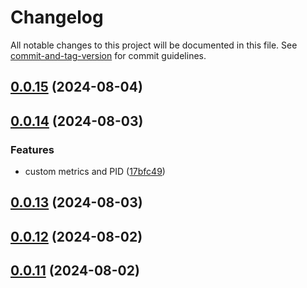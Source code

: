 # Changelog

All notable changes to this project will be documented in this file. See [commit-and-tag-version](https://github.com/absolute-version/commit-and-tag-version) for commit guidelines.

## [0.0.15](https://github.com/ragrag/yakugen/compare/v0.0.14...v0.0.15) (2024-08-04)

## [0.0.14](https://github.com/ragrag/yakugen/compare/v0.0.13...v0.0.14) (2024-08-03)


### Features

* custom metrics and PID ([17bfc49](https://github.com/ragrag/yakugen/commit/17bfc498643b74fb28e3a1aca942d3f77d4acb4e))

## [0.0.13](https://github.com/ragrag/yakugen/compare/v0.0.12...v0.0.13) (2024-08-03)

## [0.0.12](https://github.com/ragrag/yakugen/compare/v0.0.11...v0.0.12) (2024-08-02)

## [0.0.11](https://github.com/ragrag/yakugen/compare/v0.0.8...v0.0.11) (2024-08-02)
